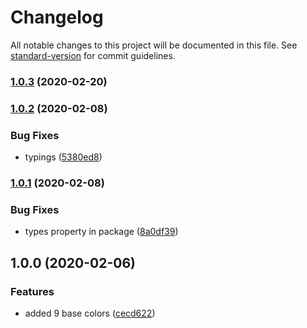 # Changelog

All notable changes to this project will be documented in this file. See [standard-version](https://github.com/conventional-changelog/standard-version) for commit guidelines.

### [1.0.3](https://github.com/danielkov/discolor/compare/v1.0.3-beta.5...v1.0.3) (2020-02-20)

### [1.0.2](https://github.com/danielkov/discolor/compare/v1.0.1...v1.0.2) (2020-02-08)


### Bug Fixes

* typings ([5380ed8](https://github.com/danielkov/discolor/commit/5380ed823968ccd639172aac17872c40174e60ab))

### [1.0.1](https://github.com/danielkov/discolor/compare/v1.0.0...v1.0.1) (2020-02-08)


### Bug Fixes

* types property in package ([8a0df39](https://github.com/danielkov/discolor/commit/8a0df39da04ad9d0e135a0295182c8b084cfbce0))

## 1.0.0 (2020-02-06)

### Features

- added 9 base colors ([cecd622](https://github.com/danielkov/discolor/commit/cecd622a0af2096af295ec003c1911fd6ac7611e))
